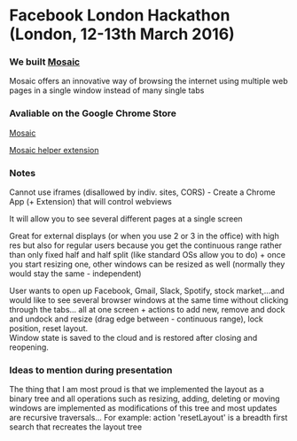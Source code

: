 # Facebook London Hackathon (London, 12-13th March 2016)

### We built [Mosaic](https://chrome.google.com/webstore/detail/mosaic/jjkdinonnkgnnapdocolkjfnabepfkmj?hl=en-US&gl=GB)

Mosaic offers an innovative way of browsing the internet using multiple web pages in a single window instead of many single tabs

### Avaliable on the Google Chrome Store
[Mosaic](https://chrome.google.com/webstore/detail/mosaic/jjkdinonnkgnnapdocolkjfnabepfkmj?hl=en-US&gl=GB)

[Mosaic helper extension](https://chrome.google.com/webstore/detail/helper-extension-for-mosa/nnhknchgeoeghedkfolliaihjghiijih)

### Notes
Cannot use iframes (disallowed by indiv. sites, CORS) - Create a Chrome App (+ Extension) that will control webviews

It will allow you to see several different pages at a single screen

Great for external displays (or when you use 2 or 3 in the office) with high res but also for regular users because you get the continuous range rather than only fixed half and half split (like standard OSs allow you to do) + once you start resizing one, other windows can be resized as well (normally they would stay the same - independent)

User wants to open up Facebook, Gmail, Slack, Spotify, stock market,...and would like to see several browser windows at the same time without clicking through the tabs...  all at one screen + actions to add new, remove and dock and undock and resize (drag edge between - continuous range), lock position, reset layout.  
Window state is saved to the cloud and is restored after closing and reopening.

### Ideas to mention during presentation
The thing that I am most proud is that we implemented the layout as a binary tree and all operations such as resizing, adding, deleting or moving windows are implemented as modifications of this tree and most updates are recursive traversals... For example: action 'resetLayout' is a breadth first search that recreates the layout tree